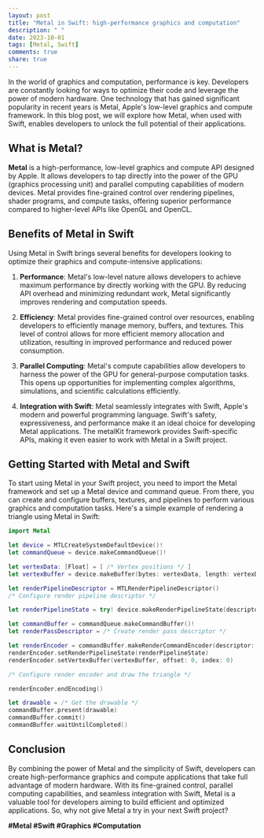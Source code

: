 ```yaml
---
layout: post
title: "Metal in Swift: high-performance graphics and computation"
description: " "
date: 2023-10-01
tags: [Metal, Swift]
comments: true
share: true
---
```


In the world of graphics and computation, performance is key. Developers are constantly looking for ways to optimize their code and leverage the power of modern hardware. One technology that has gained significant popularity in recent years is Metal, Apple's low-level graphics and compute framework. In this blog post, we will explore how Metal, when used with Swift, enables developers to unlock the full potential of their applications.

## What is Metal?

**Metal** is a high-performance, low-level graphics and compute API designed by Apple. It allows developers to tap directly into the power of the GPU (graphics processing unit) and parallel computing capabilities of modern devices. Metal provides fine-grained control over rendering pipelines, shader programs, and compute tasks, offering superior performance compared to higher-level APIs like OpenGL and OpenCL.

## Benefits of Metal in Swift

Using Metal in Swift brings several benefits for developers looking to optimize their graphics and compute-intensive applications:

1. **Performance**: Metal's low-level nature allows developers to achieve maximum performance by directly working with the GPU. By reducing API overhead and minimizing redundant work, Metal significantly improves rendering and computation speeds.

2. **Efficiency**: Metal provides fine-grained control over resources, enabling developers to efficiently manage memory, buffers, and textures. This level of control allows for more efficient memory allocation and utilization, resulting in improved performance and reduced power consumption.

3. **Parallel Computing**: Metal's compute capabilities allow developers to harness the power of the GPU for general-purpose computation tasks. This opens up opportunities for implementing complex algorithms, simulations, and scientific calculations efficiently.

4. **Integration with Swift**: Metal seamlessly integrates with Swift, Apple's modern and powerful programming language. Swift's safety, expressiveness, and performance make it an ideal choice for developing Metal applications. The metalKit framework provides Swift-specific APIs, making it even easier to work with Metal in a Swift project.

## Getting Started with Metal and Swift

To start using Metal in your Swift project, you need to import the Metal framework and set up a Metal device and command queue. From there, you can create and configure buffers, textures, and pipelines to perform various graphics and computation tasks. Here's a simple example of rendering a triangle using Metal in Swift:

```swift
import Metal

let device = MTLCreateSystemDefaultDevice()!
let commandQueue = device.makeCommandQueue()!

let vertexData: [Float] = [ /* Vertex positions */ ]
let vertexBuffer = device.makeBuffer(bytes: vertexData, length: vertexData.count * MemoryLayout<Float>.stride, options: [])!

let renderPipelineDescriptor = MTLRenderPipelineDescriptor()
/* Configure render pipeline descriptor */

let renderPipelineState = try! device.makeRenderPipelineState(descriptor: renderPipelineDescriptor)

let commandBuffer = commandQueue.makeCommandBuffer()!
let renderPassDescriptor = /* Create render pass descriptor */

let renderEncoder = commandBuffer.makeRenderCommandEncoder(descriptor: renderPassDescriptor)!
renderEncoder.setRenderPipelineState(renderPipelineState)
renderEncoder.setVertexBuffer(vertexBuffer, offset: 0, index: 0)

/* Configure render encoder and draw the triangle */

renderEncoder.endEncoding()

let drawable = /* Get the drawable */
commandBuffer.present(drawable)
commandBuffer.commit()
commandBuffer.waitUntilCompleted()
```

## Conclusion

By combining the power of Metal and the simplicity of Swift, developers can create high-performance graphics and compute applications that take full advantage of modern hardware. With its fine-grained control, parallel computing capabilities, and seamless integration with Swift, Metal is a valuable tool for developers aiming to build efficient and optimized applications. So, why not give Metal a try in your next Swift project?

**#Metal #Swift #Graphics #Computation**